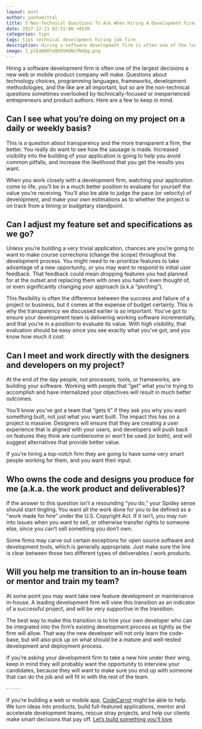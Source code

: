 ```yaml
---
layout: post
author: yashumittal
title: 5 Non-Technical Questions To Ask When Hiring A Development Firm
date: 2017-12-11 02:51:00 +0530
categories: tips
tags: tips technical development hiring job firm
description: Hiring a software development firm is often one of the largest decisions a new web or mobile product company will make.
image: 1_plEaN007eQK8SMdNzYNGQg.png
---
```


Hiring a software development firm is often one of the largest decisions a new web or mobile product company will make. Questions about technology choices, programming languages, frameworks, development methodologies, and the like are all important, but so are the non-technical questions sometimes overlooked by technically-focused or inexperienced entrepreneurs and product authors. Here are a few to keep in mind.

## Can I see what you’re doing on my project on a daily or weekly basis?

This is a question about transparency and the more transparent a firm, the better. You really do want to see how the sausage is made. Increased visibility into the building of your application is going to help you avoid common pitfalls, and increase the likelihood that you get the results you want.

When you work closely with a development firm, watching your application come to life, you’ll be in a much better position to evaluate for yourself the value you’re receiving. You’ll also be able to judge the pace (or velocity) of development, and make your own estimations as to whether the project is on track from a timing or budgetary standpoint.

## Can I adjust my feature set and specifications as we go?

Unless you’re building a very trivial application, chances are you’re going to want to make course corrections (change the scope) throughout the development process. You might need to re-prioritize features to take advantage of a new opportunity, or you may want to respond to initial user feedback. That feedback could mean dropping features you had planned for at the outset and replacing them with ones you hadn’t even thought of, or even significantly changing your approach (a.k.a “pivoting”).

This flexibility is often the difference between the success and failure of a project or business, but it comes at the expense of budget certainly. This is why the transparency we discussed earlier is so important. You’ve got to ensure your development team is delivering working software incrementally, and that you’re in a position to evaluate its value. With high visibility, that evaluation should be easy since you see exactly what you’ve got, and you know how much it cost.

## Can I meet and work directly with the designers and developers on my project?

At the end of the day people, not processes, tools, or frameworks, are building your software. Working with people that “get” what you’re trying to accomplish and have internalized your objectives will result in much better outcomes.

You’ll know you’ve got a team that “gets it” if they ask you why you want something built, not just what you want built. The impact this has on a project is massive. Designers will ensure that they are creating a user experience that is aligned with your users, and developers will push back on features they think are cumbersome or won’t be used (or both), and will suggest alternatives that provide better value.

If you’re hiring a top-notch firm they are going to have some very smart people working for them, and you want their input.

## Who owns the code and designs you produce for me (a.k.a. the work product and deliverables)?

If the answer to this question isn’t a resounding “you do,” your Spidey sense should start tingling. You want all the work done for you to be defined as a “work made for hire” under the U.S. Copyright Act. If it isn’t, you may run into issues when you want to sell, or otherwise transfer rights to someone else, since you can’t sell something you don’t own.

Some firms may carve out certain exceptions for open source software and development tools, which is generally appropriate. Just make sure the line is clear between those two different types of deliverables / work products.

## Will you help me transition to an in-house team or mentor and train my team?

At some point you may want take new feature development or maintenance in-house. A leading development firm will view this transition as an indicator of a successful project, and will be very supportive in the transition.

The best way to make this transition is to hire your own developer who can be integrated into the firm’s existing development process as tightly as the firm will allow. That way the new developer will not only learn the code-base, but will also pick up on what should be a mature and well-tested development and deployment process.

If you’re asking your development firm to take a new hire under their wing, keep in mind they will probably want the opportunity to interview your candidates, because they will want to make sure you end up with someone that can do the job and will fit in with the rest of the team.

· · · · ·

If you’re building a web or mobile app, [CodeCarrot](//www.codecarrot.net/) might be able to help. We turn ideas into products, build full-featured applications, mentor and accelerate development teams, rescue stray projects, and help our clients make smart decisions that pay off. [Let’s build something you’ll love](//www.codecarrot.net/).
